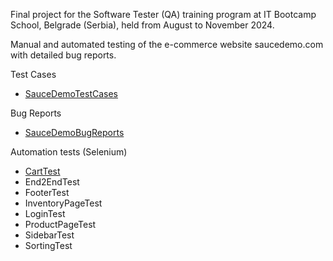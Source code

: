 Final project for the Software Tester (QA) training program at IT Bootcamp School, Belgrade (Serbia), held from August
to November 2024.

Manual and automated testing of the e-commerce website saucedemo.com with detailed bug reports.

Test Cases
- [SauceDemoTestCases](SauceDemo-TestCases.pdf)

Bug Reports
- [SauceDemoBugReports](SauceDemo-BugReports.pdf)

Automation tests (Selenium)
- [CartTest](src/test/java/Test/CartTest.java)
- End2EndTest
- FooterTest
- InventoryPageTest
- LoginTest
- ProductPageTest
- SidebarTest
- SortingTest



